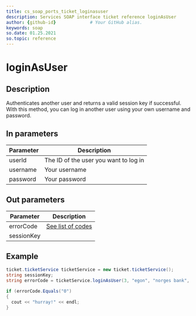 ```yaml
---
title: cs_soap_ports_ticket_loginasuser
description: Services SOAP interface ticket reference loginAsUser
author: {github-id}             # Your GitHub alias.
keywords: soap
so.date: 01.25.2021
so.topic: reference
---
```


# loginAsUser

## Description

Authenticates another user and returns a valid session key if successful. With this method, you can log in another user using your own username and password.

## In parameters

| Parameter | Description |
|---|---|
| userId | The ID of the user you want to log in |
| username | Your username |
| password | Your password |

## Out parameters

| Parameter | Description |
|---|---|
| errorCode | [See list of codes][1] |
| sessionKey | |

## Example

```csharp
ticket.ticketService ticketService = new ticket.ticketService();
string sessionKey;
string errorCode = ticketService.loginAsUser(3, "egon", "norges bank", out sessionKey);

if (errorCode.Equals("0")
{
  cout << "hurray!" << endl;
}
```

<!-- Referenced links -->
[1]: ../error-codes.md
